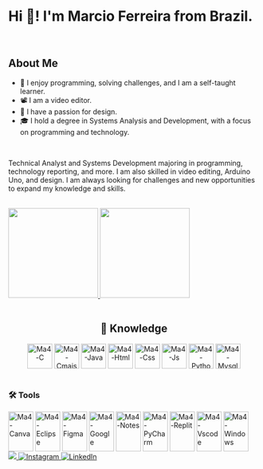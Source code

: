 <h1>Hi 🤞! I'm Marcio Ferreira from Brazil.</h1>
<br>
<h2>About Me</h2>
<ul>
  <li>
    🧩 I enjoy programming, solving challenges, and I am a self-taught learner.
  </li>
  <li>
    📽️ I am a video editor.
  </li>
  <li>
    🎨 I have a passion for design.
  </li>
  <li>
    🎓 I hold a degree in Systems Analysis and Development, with a focus on programming and technology.
  </li>
</ul>

<br>

<p>
Technical Analyst and Systems Development majoring in programming, technology reporting, and more. I am also skilled in video editing, Arduino Uno, and design. I am always looking for challenges and new opportunities to expand my knowledge and skills.
</p>


<br>

<div>
  <a href="http://beacons.ai/ma4c89" target="_blank">
    <img height="180em" src="https://github-readme-stats.vercel.app/api?username=ma4c89&show_icons=true&theme=white&include_all_commits=true&count_private=true">
    <img height="180em" src="https://github-readme-stats.vercel.app/api/top-langs/?username=ma4c89&layout=compact&langs_count=10&theme=white">
  </a>
</div>

<br>

<div style="text-align: center;">
  <h2> 🧠 Knowledge </h2>
  <img alt="Ma4-C" height="50" width="50" src="https://cdn.jsdelivr.net/gh/devicons/devicon@latest/icons/c/c-original.svg" />
  <img alt="Ma4-Cmais" height="50" width="50" src="https://cdn.jsdelivr.net/gh/devicons/devicon@latest/icons/cplusplus/cplusplus-original.svg" />
  <img alt="Ma4-Java" height="50" width="50" src="https://cdn.jsdelivr.net/gh/devicons/devicon@latest/icons/java/java-original-wordmark.svg" />
  <img alt="Ma4-Html" height="50" width="50" src="https://cdn.jsdelivr.net/gh/devicons/devicon@latest/icons/html5/html5-original.svg" />
  <img alt="Ma4-Css" height="50" width="50" src="https://cdn.jsdelivr.net/gh/devicons/devicon@latest/icons/css3/css3-original.svg" />
  <img alt="Ma4-Js" height="50" width="50" src="https://cdn.jsdelivr.net/gh/devicons/devicon@latest/icons/javascript/javascript-original.svg" />
  <img alt="Ma4-Python" height="50" width="50" src="https://cdn.jsdelivr.net/gh/devicons/devicon@latest/icons/python/python-original.svg" />
  <img alt="Ma4-Mysql" height="50" width="50" src="https://cdn.jsdelivr.net/gh/devicons/devicon@latest/icons/mysql/mysql-original-wordmark.svg" />        
</div>

<div style="display: inline-block"><br>
  <h3> 🛠️ Tools </h3>
  <img align="center" alt="Ma4-Canva" height="80" width="50" src="https://cdn.jsdelivr.net/gh/devicons/devicon@latest/icons/canva/canva-original.svg" /> 
  <img align="center" alt="Ma4-Eclipse" height="80" width="50" src="https://cdn.jsdelivr.net/gh/devicons/devicon@latest/icons/eclipse/eclipse-original.svg" />
  <img align="center" alt="Ma4-Figma" height="80" width="50" src="https://cdn.jsdelivr.net/gh/devicons/devicon@latest/icons/figma/figma-original.svg" />
  <img align="center" alt="Ma4-Google" height="80" width="50" src="https://cdn.jsdelivr.net/gh/devicons/devicon@latest/icons/google/google-original.svg" />
  <img align="center" alt="Ma4-Notes" height="80" width="50" src="https://cdn.jsdelivr.net/gh/devicons/devicon@latest/icons/nodejs/nodejs-plain-wordmark.svg" />        
  <img align="center" alt="Ma4-PyCharm" height="80" width="50" src="https://cdn.jsdelivr.net/gh/devicons/devicon@latest/icons/pycharm/pycharm-original.svg" />
  <img align="center" alt="Ma4-Replit" height="80" width="50" src="https://cdn.jsdelivr.net/gh/devicons/devicon@latest/icons/replit/replit-original.svg" />
  <img align="center" alt="Ma4-Vscode" height="80" width="50" src="https://cdn.jsdelivr.net/gh/devicons/devicon@latest/icons/vscode/vscode-original.svg" />
  <img align="center" alt="Ma4-Windows" height="80" width="50" src="https://cdn.jsdelivr.net/gh/devicons/devicon@latest/icons/windows11/windows11-original-wordmark.svg" />
</div>

<br>

<div>
  <a href="https://twitter.com/Marciovila9541" target="_blank">
    <img src="https://img.shields.io/badge/Twitter-1DA1F2?style=for-the-badge&logo=twitter&logoColor=white"/>
  </a>
  <a href="https://www.instagram.com/marcio_ferreira11" target="_blank">
    <img src="https://img.shields.io/badge/Instagram-E4405F?style=for-the-badge&logo=instagram&logoColor=white" alt="Instagram" />
  </a>
  <a href="https://www.linkedin.com/in/márcio-ferreira-b54383327" target="_blank">
    <img src="https://img.shields.io/badge/LinkedIn-0077B5?style=for-the-badge&logo=linkedin&logoColor=white" alt="LinkedIn" />
  </a>
</div>
